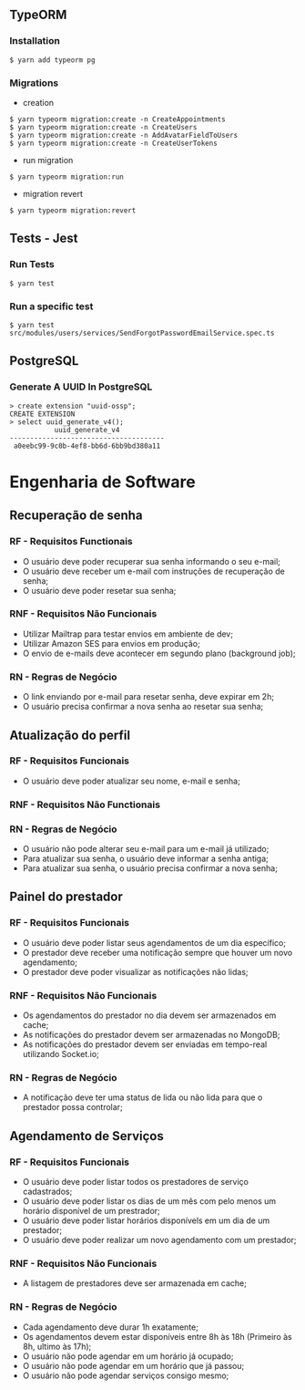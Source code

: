## TypeORM

### Installation
```
$ yarn add typeorm pg
```

### Migrations

* creation
```
$ yarn typeorm migration:create -n CreateAppointments
$ yarn typeorm migration:create -n CreateUsers
$ yarn typeorm migration:create -n AddAvatarFieldToUsers
$ yarn typeorm migration:create -n CreateUserTokens
```

* run migration
```
$ yarn typeorm migration:run
```

* migration revert
```
$ yarn typeorm migration:revert
```

## Tests - Jest

### Run Tests
```
$ yarn test
```

### Run a specific test
```
$ yarn test src/modules/users/services/SendForgotPasswordEmailService.spec.ts
```

## PostgreSQL

### Generate A UUID In PostgreSQL
```
> create extension "uuid-ossp";
CREATE EXTENSION
> select uuid_generate_v4();
           uuid_generate_v4
--------------------------------------
 a0eebc99-9c0b-4ef8-bb6d-6bb9bd380a11
```

# Engenharia de Software

## Recuperação de senha

### RF - Requisitos Functionais

- O usuário deve poder recuperar sua senha informando o seu e-mail;
- O usuário deve receber um e-mail com instruções de recuperação de senha;
- O usuário deve poder resetar sua senha;

### RNF - Requisitos Não Funcionais

- Utilizar Mailtrap para testar envios em ambiente de dev;
- Utilizar Amazon SES para envios em produção;
- O envio de e-mails deve acontecer em segundo plano (background job);

### RN - Regras de Negócio

- O link enviando por e-mail para resetar senha, deve expirar em 2h;
- O usuário precisa confirmar a nova senha ao resetar sua senha;

## Atualização do perfil

### RF - Requisitos Funcionais

- O usuário deve poder atualizar seu nome, e-mail e senha;

### RNF - Requisitos Não Functionais

### RN - Regras de Negócio

- O usuário não pode alterar seu e-mail para um e-mail já utilizado;
- Para atualizar sua senha, o usuário deve informar a senha antiga;
- Para atualizar sua senha, o usuário precisa confirmar a nova senha;

## Painel do prestador

### RF - Requisitos Funcionais

- O usuário deve poder listar seus agendamentos de um dia específico;
- O prestador deve receber uma notificação sempre que houver um novo agendamento;
- O prestador deve poder visualizar as notificações não lidas;

### RNF - Requisitos Não Funcionais

- Os agendamentos do prestador no dia devem ser armazenados em cache;
- As notificações do prestador devem ser armazenadas no MongoDB;
- As notificações do prestador devem ser enviadas em tempo-real utilizando Socket.io;

### RN - Regras de Negócio

- A notificação deve ter uma status de lida ou não lida para que o prestador possa controlar;

## Agendamento de Serviços

### RF - Requisitos Funcionais

- O usuário deve poder listar todos os prestadores de serviço cadastrados;
- O usuário deve poder listar os dias de um mês com pelo menos um horário disponível de um prestrador;
- O usuário deve poder listar horários disponívels em um dia de um prestador;
- O usuário deve poder realizar um novo agendamento com um prestador;

### RNF - Requisitos Não Funcionais

- A listagem de prestadores deve ser armazenada em cache;

### RN - Regras de Negócio

- Cada agendamento deve durar 1h exatamente;
- Os agendamentos devem estar disponíveis entre 8h às 18h (Primeiro às 8h, ultimo às 17h);
- O usuário não pode agendar em um horário já ocupado;
- O usuário não pode agendar em um horário que já passou;
- O usuário não pode agendar serviços consigo mesmo;
